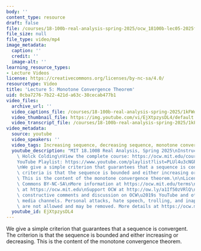 ```yaml
---
body: ''
content_type: resource
draft: false
file: /courses/18-100b-real-analysis-spring-2025/ocw_18100b-lec05-2025feb20_360p_16_9.mp4
file_size: null
file_type: video/mp4
image_metadata:
  caption: ''
  credit: ''
  image-alt: ''
learning_resource_types:
- Lecture Videos
license: https://creativecommons.org/licenses/by-nc-sa/4.0/
resourcetype: Video
title: 'Lecture 5: Monotone Convergence Theorem'
uid: 0cba7276-7b22-421d-a63c-38cecab477b1
video_files:
  archive_url: ''
  video_captions_file: /courses/18-100b-real-analysis-spring-2025/1kFWo6GOb90PQAuy5lBt8GqLaNXaMU7tO_transcript.webvtt
  video_thumbnail_file: https://img.youtube.com/vi/EjXtpzysDL4/default.jpg
  video_transcript_file: /courses/18-100b-real-analysis-spring-2025/1kFWo6GOb90PQAuy5lBt8GqLaNXaMU7tO_transcript.pdf
video_metadata:
  source: youtube
  video_speakers: ''
  video_tags: Increasing sequence, decreasing sequence, monotone convergence theorem
  youtube_description: "MIT 18.100B Real Analysis, Spring 2025\nInstructor: Tobias\
    \ Holck Colding\nView the complete course: https://ocw.mit.edu/courses/18-100b-real-analysis-spring-2025/\n\
    YouTube Playlist: https://www.youtube.com/playlist?list=PLUl4u3cNGP62Ie7F_tTAhhXoX5_Cl8meG\n\
    \nWe give a simple criterion that guarantees that a sequence is convergent. The\
    \ criteria is that the sequence is bounded and either increasing or decreasing.\
    \ This is the content of the monotone convergence theorem.\n\nLicense: Creative\
    \ Commons BY-NC-SA\nMore information at https://ocw.mit.edu/terms\nMore courses\
    \ at https://ocw.mit.edu\nSupport OCW at http://ow.ly/a1If50zVRlQ\n\nWe encourage\
    \ constructive comments and discussion on OCW\u2019s YouTube and other social\
    \ media channels. Personal attacks, hate speech, trolling, and inappropriate comments\
    \ are not allowed and may be removed. More details at https://ocw.mit.edu/comments.\n"
  youtube_id: EjXtpzysDL4
---
```

We give a simple criterion that guarantees that a sequence is convergent. The criterion is that the sequence is bounded and either increasing or decreasing. This is the content of the monotone convergence theorem.
